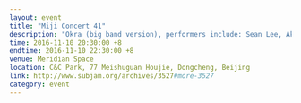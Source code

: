 ```yaml
---
layout: event
title: "Miji Concert 41"
description: "Okra (big band version), performers include: Sean Lee, Ake, Daneil Beban, Zhao Cong, Ding Chen Chen, Vavabond, Abing, Zhu Wenbo"
time: 2016-11-10 20:30:00 +8
endtime: 2016-11-10 22:30:00 +8
venue: Meridian Space
location: C&C Park, 77 Meishuguan Houjie, Dongcheng, Beijing
link: http://www.subjam.org/archives/3527#more-3527
category: event
---
```

